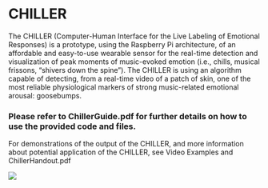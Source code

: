 # CHILLER

The CHILLER (Computer-Human Interface for the Live Labeling of Emotional Responses) is aprototype, using the Raspberry Pi architecture, of an affordable and easy-to-use wearable sensor for the real-time detection and visualization of peak moments of music-evoked emotion (i.e., chills, musical frissons, “shivers down the spine”). The CHILLER is using an algorithm capable of detecting, from a real-time video of a patch of skin, one of the most reliable physiological markers of strong music-related emotional arousal: goosebumps. 

### Please refer to ChillerGuide.pdf for further details on how to use the provided code and files.

For demonstrations of the output of the CHILLER, and more information about potential application of the CHILLER, see Video Examples and ChillerHandout.pdf

![](chiller_gif.gif)
